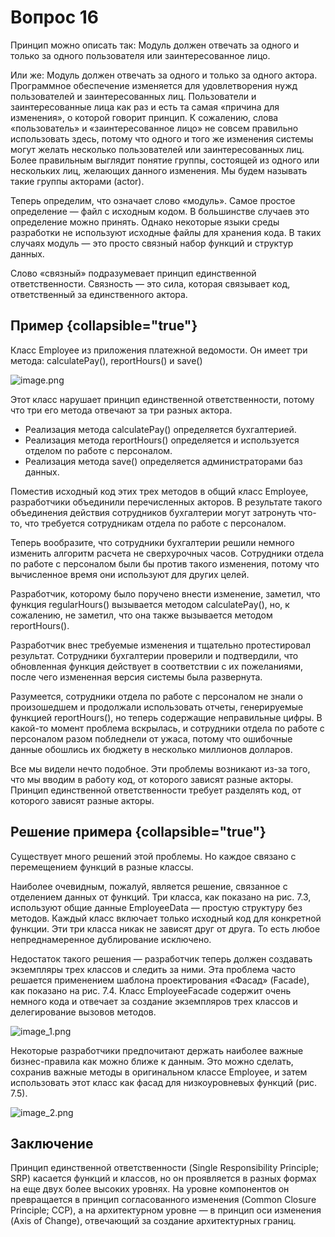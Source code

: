 # Вопрос 16

Принцип можно описать так:
<tip>
Модуль должен отвечать за одного и только за одного пользователя или заинтересованное лицо.
</tip>

Или же:
<tip>
Модуль должен отвечать за одного и только за одного актора.
</tip>
Программное обеспечение изменяется для удовлетворения нужд пользователей и заинтересованных лиц. Пользователи и заинтересованные лица как
раз и есть та самая «причина для изменения», о которой говорит принцип.
    К сожалению, слова «пользователь» и «заинтересованное лицо» не совсем правильно использовать здесь, потому что одного и того же изменения системы могут желать несколько пользователей или заинтересованных лиц.
Более правильным выглядит понятие группы, состоящей из одного или нескольких лиц, желающих данного изменения. Мы будем называть такие
группы акторами (actor).

Теперь определим, что означает слово «модуль». Самое простое определение — файл с исходным кодом. В большинстве случаев это определение
можно принять. Однако некоторые языки среды разработки не используют
исходные файлы для хранения кода. В таких случаях модуль — это просто
связный набор функций и структур данных.

Слово «связный» подразумевает принцип единственной ответственности.
Связность — это сила, которая связывает код, ответственный за единственного актора.

## Пример {collapsible="true"}
Класс Employee из приложения платежной ведомости. Он имеет три метода: calculatePay(), reportHours() и save()

![image.png](image.png)

Этот класс нарушает принцип единственной ответственности, потому что
три его метода отвечают за три разных актора.
* Реализация метода calculatePay() определяется бухгалтерией.
* Реализация метода reportHours() определяется и используется отделом по работе с персоналом.
* Реализация метода save() определяется администраторами баз данных.

Поместив исходный код этих трех методов в общий класс Employee, разработчики объединили перечисленных акторов. В результате такого объединения
действия сотрудников бухгалтерии могут затронуть что-то, что требуется
сотрудникам отдела по работе с персоналом.

Теперь вообразите, что сотрудники бухгалтерии решили немного изменить
алгоритм расчета не сверхурочных часов. Сотрудники отдела по работе
с персоналом были бы против такого изменения, потому что вычисленное
время они используют для других целей.

Разработчик, которому было поручено внести изменение, заметил, что функция regularHours() вызывается методом calculatePay(), но, к сожалению, не
заметил, что она также вызывается методом reportHours().

Разработчик внес требуемые изменения и тщательно протестировал результат. Сотрудники бухгалтерии проверили и подтвердили, что обновленная
функция действует в соответствии с их пожеланиями, после чего измененная версия системы была развернута.

Разумеется, сотрудники отдела по работе с персоналом не знали о произошедшем и продолжали использовать отчеты, генерируемые функцией
reportHours(), но теперь содержащие неправильные цифры. В какой-то
момент проблема вскрылась, и сотрудники отдела по работе с персоналом
разом побледнели от ужаса, потому что ошибочные данные обошлись их
бюджету в несколько миллионов долларов.

Все мы видели нечто подобное. Эти проблемы возникают из-за того, что
мы вводим в работу код, от которого зависят разные акторы. Принцип
единственной ответственности требует разделять код, от которого зависят
разные акторы.

## Решение примера {collapsible="true"}

Существует много решений этой проблемы. Но каждое связано с перемещением функций в разные классы.

Наиболее очевидным, пожалуй, является решение, связанное с отделением
данных от функций. Три класса, как показано на рис. 7.3, используют общие
данные EmployeeData — простую структуру без методов. Каждый класс включает только исходный код для конкретной функции. Эти три класса никак
не зависят друг от друга. То есть любое непреднамеренное дублирование
исключено.

Недостаток такого решения — разработчик теперь должен создавать экземпляры трех классов и следить за ними. Эта проблема часто решается применением шаблона проектирования «Фасад» (Facade), как показано на рис. 7.4.
Класс EmployeeFacade содержит очень немного кода и отвечает за создание
экземпляров трех классов и делегирование вызовов методов.

![image_1.png](image_1.png)

Некоторые разработчики предпочитают держать наиболее важные бизнес-правила как можно ближе к данным. Это можно сделать, сохранив важные
методы в оригинальном классе Employee, и затем использовать этот класс
как фасад для низкоуровневых функций (рис. 7.5).

![image_2.png](image_2.png)

## Заключение

Принцип единственной ответственности (Single Responsibility Principle;
SRP) касается функций и классов, но он проявляется в разных формах на
еще двух более высоких уровнях. На уровне компонентов он превращается
в принцип согласованного изменения (Common Closure Principle; CCP),
а на архитектурном уровне — в принцип оси изменения (Axis of Change),
отвечающий за создание архитектурных границ.